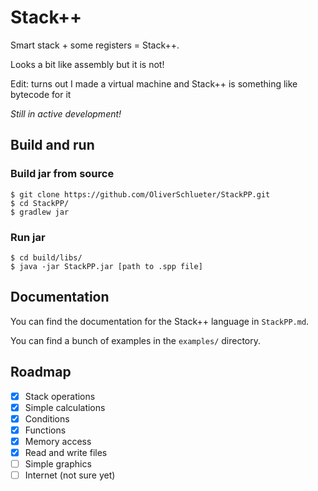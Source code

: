 # Stack++

Smart stack + some registers = Stack++.

Looks a bit like assembly but it is not!

Edit: turns out I made a virtual machine and Stack++ is something like bytecode for it

_Still in active development!_

## Build and run

### Build jar from source

````console
$ git clone https://github.com/OliverSchlueter/StackPP.git
$ cd StackPP/
$ gradlew jar
````

### Run jar

````console
$ cd build/libs/
$ java -jar StackPP.jar [path to .spp file]
````

## Documentation

You can find the documentation for the Stack++ language in ``StackPP.md``.

You can find a bunch of examples in the ``examples/`` directory.

## Roadmap

- [x] Stack operations
- [x] Simple calculations
- [x] Conditions
- [x] Functions
- [x] Memory access
- [x] Read and write files
- [ ] Simple graphics
- [ ] Internet (not sure yet)